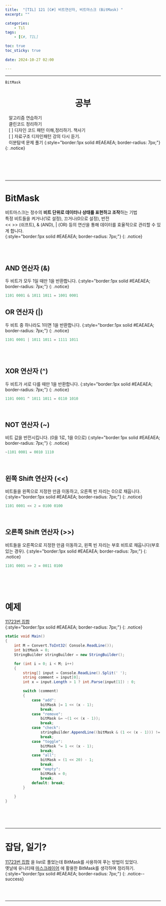 ```yaml
---
title:  "[TIL] 121 [C#] 비트연산자, 비트마스크 (BitMask) "
excerpt: ""

categories:
    - Til
tags:
    - [C#, TIL]

toc: true
toc_sticky: true
 
date: 2024-10-27 02:00

---
```

- - -

`BitMask`

<center><H1>  공부 </H1></center>

&nbsp;&nbsp; 알고리즘 연습하기     
&nbsp;&nbsp; 클린코드 정리하기   
&nbsp;&nbsp; [ ] 디자인 코드 패턴 이해,정리하기. 책사기  
&nbsp;&nbsp; [ ] 자료구조 디자인패턴 강의 다시 듣기.   
&nbsp;&nbsp; 이분탐색 문제 풀기
{:style="border:1px solid #EAEAEA; border-radius: 7px;"}
{: .notice}  


<br><br><br><br>
- - - 

# BitMask
비트마스크는 정수의 **비트 단위로 데이터나 상태를 표현하고 조작**하는 기법  
특정 비트들을 켜거나(1로 설정), 끄거나(0으로 설정), 반전  
<< >> (쉬프트), & (AND), | (OR) 등의 연산을 통해 데이터를 효율적으로 관리할 수 있게 합니다.  
{:style="border:1px solid #EAEAEA; border-radius: 7px;"}
{: .notice}  

<br><br>

## AND 연산자 (**&**)
두 비트가 모두 1일 때만 1을 반환합니다.
{:style="border:1px solid #EAEAEA; border-radius: 7px;"}
{: .notice}  

<div class="notice--primary" markdown="1"> 

```c# 
1101 0001 & 1011 1011 = 1001 0001 
```
</div>

## OR 연산자 (**|**)
두 비트 중 하나라도 1이면 1을 반환합니다.
{:style="border:1px solid #EAEAEA; border-radius: 7px;"}
{: .notice}  

<div class="notice--primary" markdown="1"> 

```c# 
1101 0001 | 1011 1011 = 1111 1011 
```
</div>

<br><Br>

## XOR 연산자 (**^**)
두 비트가 서로 다를 때만 1을 반환합니다.
{:style="border:1px solid #EAEAEA; border-radius: 7px;"}
{: .notice}  

<div class="notice--primary" markdown="1"> 

```c# 
1101 0001 ^ 1011 1011 = 0110 1010
```
</div>

<br>

## NOT 연산자 (**~**)
비트 값을 반전시킵니다. (0을 1로, 1을 0으로)
{:style="border:1px solid #EAEAEA; border-radius: 7px;"}
{: .notice}  

<div class="notice--primary" markdown="1"> 

```c# 
~1101 0001 = 0010 1110 
```
</div>

<br>

## 왼쪽 Shift 연산자 (**<<**)
비트들을 왼쪽으로 지정한 만큼 이동하고, 오른쪽 빈 자리는 0으로 채웁니다.
{:style="border:1px solid #EAEAEA; border-radius: 7px;"}
{: .notice}  

<div class="notice--primary" markdown="1"> 

```c# 
1101 0001 << 2 = 0100 0100
```
</div>

<br>

## 오른쪽 Shift 연산자 (**>>**)
비트들을 오른쪽으로 지정한 만큼 이동하고, 왼쪽 빈 자리는 부호 비트로 채웁니다(부호 있는 경우).
{:style="border:1px solid #EAEAEA; border-radius: 7px;"}
{: .notice}  

<div class="notice--primary" markdown="1"> 

```c# 
1101 0001 >> 2 = 0011 0100
```
</div>

<br><br><br>


# 예제
[11723번 집합](https://www.acmicpc.net/problem/11723)  
{:style="border:1px solid #EAEAEA; border-radius: 7px;"}
{: .notice}  

<div class="notice--primary" markdown="1"> 

```c# 
static void Main()
{
    int M = Convert.ToInt32( Console.ReadLine());
    int bitMask = 0;
    StringBuilder stringBuilder = new StringBuilder();

    for (int i = 0; i < M; i++)
    {
        string[] input = Console.ReadLine().Split(' ');
        string comment = input[0];
        int x = input.Length > 1 ? int.Parse(input[1]) : 0;

        switch (comment) 
        {
            case "add":
                bitMask |= 1 << (x - 1);
                break;
            case "remove": 
                bitMask &= ~(1 << (x - 1));
                break;
            case "check":
                stringBuilder.AppendLine((bitMask & (1 << (x - 1))) != 0 ? "1":"0");
                break;
            case "toggle":
                bitMask ^= 1 << (x - 1);
                break;
            case "all":
                bitMask = (1 << 20) - 1;
                break;
            case "empty":
                bitMask = 0;
                break;
            default: break;
        }
        
    }
}
```

</div>

<br><br><br>
- - - 


# 잡담, 일기?
[11723번 집합](https://www.acmicpc.net/problem/11723) 을 list로 풀었는데 BitMask를 사용하여 푸는 방법이 있었다.  
옛날에 유니티때 [마스크레이어](https://levell1.github.io/memo%20unity/MUnity-MaskLayer/#1-masklayer) 에 활용한 BitMask를 생각하며 정리하기.
{:style="border:1px solid #EAEAEA; border-radius: 7px;"}
{: .notice--success}  


<br><br>
- - -